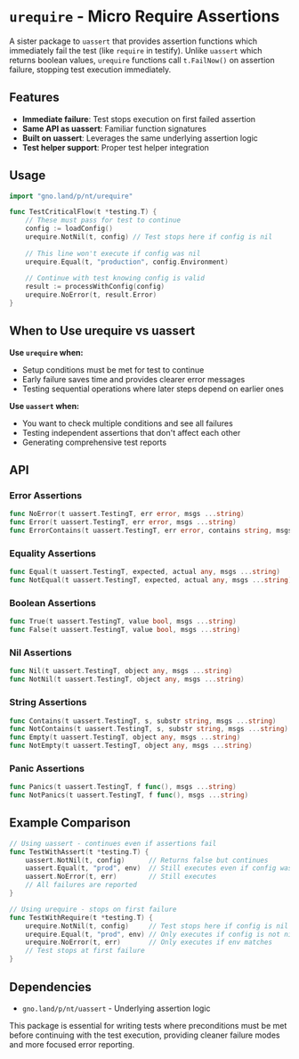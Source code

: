 # `urequire` - Micro Require Assertions

A sister package to `uassert` that provides assertion functions which immediately fail the test (like `require` in testify). Unlike `uassert` which returns boolean values, `urequire` functions call `t.FailNow()` on assertion failure, stopping test execution immediately.

## Features

- **Immediate failure**: Test stops execution on first failed assertion
- **Same API as uassert**: Familiar function signatures
- **Built on uassert**: Leverages the same underlying assertion logic
- **Test helper support**: Proper test helper integration

## Usage

```go
import "gno.land/p/nt/urequire"

func TestCriticalFlow(t *testing.T) {
    // These must pass for test to continue
    config := loadConfig()
    urequire.NotNil(t, config) // Test stops here if config is nil
    
    // This line won't execute if config was nil
    urequire.Equal(t, "production", config.Environment)
    
    // Continue with test knowing config is valid
    result := processWithConfig(config)
    urequire.NoError(t, result.Error)
}
```

## When to Use urequire vs uassert

**Use `urequire` when:**
- Setup conditions must be met for test to continue
- Early failure saves time and provides clearer error messages
- Testing sequential operations where later steps depend on earlier ones

**Use `uassert` when:**
- You want to check multiple conditions and see all failures
- Testing independent assertions that don't affect each other
- Generating comprehensive test reports

## API

### Error Assertions
```go
func NoError(t uassert.TestingT, err error, msgs ...string)
func Error(t uassert.TestingT, err error, msgs ...string)
func ErrorContains(t uassert.TestingT, err error, contains string, msgs ...string)
```

### Equality Assertions
```go
func Equal(t uassert.TestingT, expected, actual any, msgs ...string)
func NotEqual(t uassert.TestingT, expected, actual any, msgs ...string)
```

### Boolean Assertions
```go
func True(t uassert.TestingT, value bool, msgs ...string)
func False(t uassert.TestingT, value bool, msgs ...string)
```

### Nil Assertions
```go
func Nil(t uassert.TestingT, object any, msgs ...string)
func NotNil(t uassert.TestingT, object any, msgs ...string)
```

### String Assertions
```go
func Contains(t uassert.TestingT, s, substr string, msgs ...string)
func NotContains(t uassert.TestingT, s, substr string, msgs ...string)
func Empty(t uassert.TestingT, object any, msgs ...string)
func NotEmpty(t uassert.TestingT, object any, msgs ...string)
```

### Panic Assertions
```go
func Panics(t uassert.TestingT, f func(), msgs ...string)
func NotPanics(t uassert.TestingT, f func(), msgs ...string)
```

## Example Comparison

```go
// Using uassert - continues even if assertions fail
func TestWithAssert(t *testing.T) {
    uassert.NotNil(t, config)      // Returns false but continues
    uassert.Equal(t, "prod", env)  // Still executes even if config was nil
    uassert.NoError(t, err)        // Still executes
    // All failures are reported
}

// Using urequire - stops on first failure
func TestWithRequire(t *testing.T) {
    urequire.NotNil(t, config)     // Test stops here if config is nil
    urequire.Equal(t, "prod", env) // Only executes if config is not nil
    urequire.NoError(t, err)       // Only executes if env matches
    // Test stops at first failure
}
```

## Dependencies

- `gno.land/p/nt/uassert` - Underlying assertion logic

This package is essential for writing tests where preconditions must be met before continuing with the test execution, providing cleaner failure modes and more focused error reporting.
